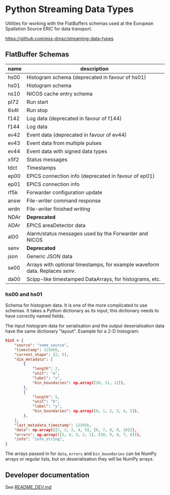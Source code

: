 # Python Streaming Data Types
Utilities for working with the FlatBuffers schemas used at the European
Spallation Source ERIC for data transport.

https://github.com/ess-dmsc/streaming-data-types

## FlatBuffer Schemas

| name | description                                                                  |
|------|------------------------------------------------------------------------------|
| hs00 | Histogram schema (deprecated in favour of hs01)                              |
| hs01 | Histogram schema                                                             |
| ns10 | NICOS cache entry schema                                                     |
| pl72 | Run start                                                                    |
| 6s4t | Run stop                                                                     |
| f142 | Log data (deprecated in favour of f144)                                      |
| f144 | Log data                                                                     |
| ev42 | Event data (deprecated in favour of ev44)                                    |
| ev43 | Event data from multiple pulses                                              |
| ev44 | Event data with signed data types                                            |
| x5f2 | Status messages                                                              |
| tdct | Timestamps                                                                   |
| ep00 | EPICS connection info (deprecated in favour of ep01)                         |
| ep01 | EPICS connection info                                                        |
| rf5k | Forwarder configuration update                                               |
| answ | File-writer command response                                                 |
| wrdn | File-writer finished writing                                                 |
| NDAr | **Deprecated**                                                               |
| ADAr | EPICS areaDetector data                                                      |
| al00 | Alarm/status messages used by the Forwarder and NICOS                        |
| senv | **Deprecated**                                                               |
| json | Generic JSON data                                                            |
| se00 | Arrays with optional timestamps, for example waveform data. Replaces _senv_. |
| da00 | Scipp-like timestamped DataArrays, for histograms, etc.                      |

### hs00 and hs01
Schema for histogram data. It is one of the more complicated to use schemas.
It takes a Python dictionary as its input; this dictionary needs to have correctly
named fields.

The input histogram data for serialisation and the output deserialisation data
have the same dictionary "layout".
Example for a 2-D histogram:
```json
hist = {
    "source": "some_source",
    "timestamp": 123456,
    "current_shape": [2, 5],
    "dim_metadata": [
        {
            "length": 2,
            "unit": "a",
            "label": "x",
            "bin_boundaries": np.array([10, 11, 12]),
        },
        {
            "length": 5,
            "unit": "b",
            "label": "y",
            "bin_boundaries": np.array([0, 1, 2, 3, 4, 5]),
        },
    ],
    "last_metadata_timestamp": 123456,
    "data": np.array([[1, 2, 3, 4, 5], [6, 7, 8, 9, 10]]),
    "errors": np.array([[5, 4, 3, 2, 1], [10, 9, 8, 7, 6]]),
    "info": "info_string",
}
```
The arrays passed in for `data`, `errors` and `bin_boundaries` can be NumPy arrays
or regular lists, but on deserialisation they will be NumPy arrays.


## Developer documentation

See [README_DEV.md](README_DEV.md)
